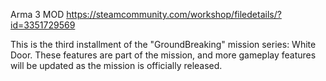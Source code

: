 Arma 3 MOD
https://steamcommunity.com/workshop/filedetails/?id=3351729569

This is the third installment of the "GroundBreaking" mission series: White Door. These features are part of the mission, and more gameplay features will be updated as the mission is officially released.    
